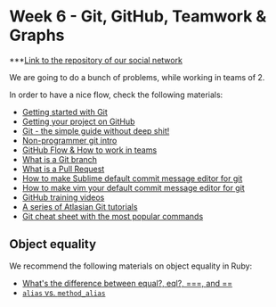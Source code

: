 # Week 6 - Git, GitHub, Teamwork & Graphs


***[Link to the repository of our social network](https://github.com/NJichev/PandaNetwork)


We are going to do a bunch of problems, while working in teams of 2.

In order to have a nice flow, check the following materials:

* [Getting started with Git](https://git-scm.com/book/en/v2/Getting-Started-Git-Basics)
* [Getting your project on GitHub](https://guides.github.com/introduction/getting-your-project-on-github/)
* [Git - the simple guide without deep shit!](http://rogerdudler.github.io/git-guide/)
* [Non-programmer git intro](http://blog.scottlowe.org/2015/01/14/non-programmer-git-intro/)
* [GitHub Flow & How to work in teams](https://guides.github.com/introduction/flow/)
* [What is a Git branch](http://git-scm.com/book/en/v1/Git-Branching-What-a-Branch-Is)
* [What is a Pull Request](https://help.github.com/articles/using-pull-requests/)
* [How to make Sublime default commit message editor for git](https://help.github.com/articles/associating-text-editors-with-git/#using-sublime-text-as-your-editor)
* [How to make vim your default commit message editor for git](http://stackoverflow.com/questions/2596805/how-do-i-make-git-use-the-editor-of-my-choice-for-commits)
* [GitHub training videos](https://www.youtube.com/watch?v=8oRjP8yj2Wo&index=1&list=PLg7s6cbtAD165JTRsXh8ofwRw0PqUnkVH)
* [A series of Atlasian Git tutorials](https://www.atlassian.com/git/)
* [Git cheat sheet with the most popular commands](https://training.github.com/kit/downloads/github-git-cheat-sheet.pdf)

## Object equality

We recommend the following materials on object equality in Ruby:

* [What's the difference between equal?, eql?, ===, and ==](http://stackoverflow.com/questions/7156955/whats-the-difference-between-equal-eql-and)
* [`alias` vs. `method_alias`](http://blog.bigbinary.com/2012/01/08/alias-vs-alias-method.html)
